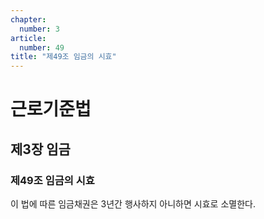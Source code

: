 ```yaml
---
chapter:
  number: 3
article:
  number: 49
title: "제49조 임금의 시효"
---
```

# 근로기준법

## 제3장 임금

### 제49조 임금의 시효

이 법에 따른 임금채권은 3년간 행사하지 아니하면 시효로 소멸한다.
